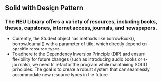 ## Solid with Design Pattern

### The NEU Library offers a variety of resources, including books, theses, capstones, internet access, journals, and newspapers.
- Currently, the Student object has methods like borrowBook(), borrowJournal() with a parameter of title, which directly depend on specific resource types.
- To adhere to the Dependency Inversion Principle (DIP) and ensure flexibility for future changes (such as introducing audio books or e-journals), we need to refactor the program while maintaining SOLID principles. The goal is to create a robust system that can seamlessly accommodate new resource types in the future.
